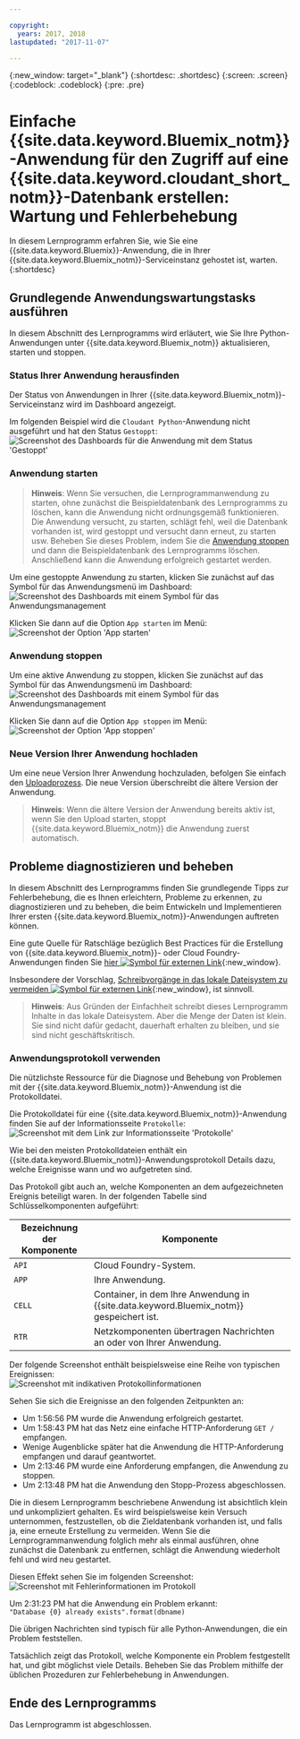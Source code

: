 ```yaml
---

copyright:
  years: 2017, 2018
lastupdated: "2017-11-07"

---
```


{:new_window: target="_blank"}
{:shortdesc: .shortdesc}
{:screen: .screen}
{:codeblock: .codeblock}
{:pre: .pre}

<!-- Acrolinx: 2017-01-11 -->

# Einfache {{site.data.keyword.Bluemix_notm}}-Anwendung für den Zugriff auf eine {{site.data.keyword.cloudant_short_notm}}-Datenbank erstellen: Wartung und Fehlerbehebung

In diesem Lernprogramm erfahren Sie, wie Sie eine
{{site.data.keyword.Bluemix}}-Anwendung, die in Ihrer {{site.data.keyword.Bluemix_notm}}-Serviceinstanz gehostet ist, warten.
{:shortdesc}

<div id="maintenance"></div>

## Grundlegende Anwendungswartungstasks ausführen

In diesem Abschnitt des Lernprogramms wird erläutert, wie Sie Ihre Python-Anwendungen unter {{site.data.keyword.Bluemix_notm}} aktualisieren,
starten und stoppen.

### Status Ihrer Anwendung herausfinden

Der Status von Anwendungen in Ihrer {{site.data.keyword.Bluemix_notm}}-Serviceinstanz wird im Dashboard angezeigt.

Im folgenden Beispiel wird die `Cloudant Python`-Anwendung nicht ausgeführt und hat den Status `Gestoppt`:<br/>
![Screenshot des Dashboards für die Anwendung mit dem Status 'Gestoppt'](images/img0037.png)

### Anwendung starten

>   **Hinweis**: Wenn Sie versuchen, die Lernprogrammanwendung zu starten,
    ohne zunächst die Beispieldatenbank des Lernprogramms zu löschen,
    kann die Anwendung nicht ordnungsgemäß funktionieren.
    Die Anwendung versucht, zu starten, schlägt fehl, weil die Datenbank vorhanden ist,
    wird gestoppt und versucht dann erneut, zu starten usw.
    Beheben Sie dieses Problem, indem Sie die
    [Anwendung stoppen](#stopping-your-application)
    und dann die Beispieldatenbank des Lernprogramms löschen.
    Anschließend kann die Anwendung erfolgreich gestartet werden.

Um eine gestoppte Anwendung zu starten, klicken Sie zunächst auf das Symbol für das Anwendungsmenü im Dashboard:<br/>
![Screenshot des Dashboards mit einem Symbol für das Anwendungsmanagement](images/img0038.png)

Klicken Sie dann auf die Option `App starten` im Menü:<br/>
![Screenshot der Option 'App starten'](images/img0039.png)

### Anwendung stoppen

Um eine aktive Anwendung zu stoppen, klicken Sie zunächst auf das Symbol für das Anwendungsmenü im Dashboard:<br/>
![Screenshot des Dashboards mit einem Symbol für das Anwendungsmanagement](images/img0040.png)

Klicken Sie dann auf die Option `App stoppen` im Menü:<br/>
![Screenshot der Option 'App stoppen'](images/img0041.png)

<div id="troubleshooting"></div>

### Neue Version Ihrer Anwendung hochladen

Um eine neue Version Ihrer Anwendung hochzuladen,
befolgen Sie einfach den [Uploadprozess](create_bmxapp_upload.html).
Die neue Version überschreibt die ältere Version der Anwendung.

>   **Hinweis**: Wenn die ältere Version der Anwendung bereits aktiv ist, wenn Sie den Upload starten,
    stoppt {{site.data.keyword.Bluemix_notm}} die Anwendung zuerst automatisch.

## Probleme diagnostizieren und beheben

In diesem Abschnitt des Lernprogramms finden Sie grundlegende Tipps zur Fehlerbehebung, die
es Ihnen erleichtern, Probleme zu erkennen, zu diagnostizieren und zu beheben, die beim
Entwickeln und Implementieren Ihrer ersten {{site.data.keyword.Bluemix_notm}}-Anwendungen auftreten können.

Eine gute Quelle für Ratschläge bezüglich Best Practices für die Erstellung von {{site.data.keyword.Bluemix_notm}}- oder
Cloud Foundry-Anwendungen finden Sie [hier ![Symbol für externen Link](../images/launch-glyph.svg "Symbol für externen Link")](https://docs.cloudfoundry.org/devguide/deploy-apps/prepare-to-deploy.html){:new_window}.

Insbesondere der Vorschlag,
[Schreibvorgänge in das lokale Dateisystem zu vermeiden ![Symbol für externen Link](../images/launch-glyph.svg "Symbol für externen Link")](https://docs.cloudfoundry.org/devguide/deploy-apps/prepare-to-deploy.html#filesystem){:new_window},
ist sinnvoll.

>   **Hinweis**: Aus Gründen der Einfachheit
    schreibt dieses Lernprogramm Inhalte in das lokale Dateisystem.
    Aber die Menge der Daten ist klein.
    Sie sind nicht dafür gedacht, dauerhaft erhalten zu bleiben,
    und sie sind nicht geschäftskritisch.

### Anwendungsprotokoll verwenden

Die nützlichste Ressource für die Diagnose und Behebung von Problemen mit
der {{site.data.keyword.Bluemix_notm}}-Anwendung ist die Protokolldatei.

Die Protokolldatei für eine {{site.data.keyword.Bluemix_notm}}-Anwendung finden Sie auf der Informationsseite `Protokolle`:<br/>
![Screenshot mit dem Link zur Informationsseite 'Protokolle'](images/img0042.png)

Wie bei den meisten Protokolldateien enthält ein {{site.data.keyword.Bluemix_notm}}-Anwendungsprotokoll Details dazu, welche Ereignisse wann und wo aufgetreten sind.

Das Protokoll gibt auch an, welche Komponenten an dem aufgezeichneten Ereignis beteiligt waren.
In der folgenden Tabelle sind Schlüsselkomponenten aufgeführt:

Bezeichnung der Komponente | Komponente
----------------|----------
`API`           | Cloud Foundry-System.
`APP`           | Ihre Anwendung.
`CELL`          | Container, in dem Ihre Anwendung in {{site.data.keyword.Bluemix_notm}} gespeichert ist.
`RTR`           | Netzkomponenten übertragen Nachrichten an oder von Ihrer Anwendung.

Der folgende Screenshot enthält beispielsweise eine Reihe von typischen Ereignissen:<br/>
![Screenshot mit indikativen Protokollinformationen](images/img0043.png)

Sehen Sie sich die Ereignisse an den folgenden Zeitpunkten an:

-   Um 1:56:56 PM wurde die Anwendung erfolgreich gestartet.
-   Um 1:58:43 PM hat das Netz eine einfache HTTP-Anforderung `GET /` empfangen.
-   Wenige Augenblicke später hat die Anwendung die HTTP-Anforderung empfangen und darauf geantwortet.
-   Um 2:13:46 PM wurde eine Anforderung empfangen, die Anwendung zu stoppen.
-   Um 2:13:48 PM hat die Anwendung den Stopp-Prozess abgeschlossen.

Die in diesem Lernprogramm beschriebene Anwendung ist absichtlich klein und unkompliziert gehalten.
Es wird beispielsweise kein Versuch unternommen, festzustellen, ob die Zieldatenbank vorhanden ist,
und falls ja, eine erneute Erstellung zu vermeiden.
Wenn Sie die Lernprogrammanwendung folglich mehr als einmal ausführen, ohne zunächst die Datenbank zu entfernen,
schlägt die Anwendung wiederholt fehl und wird neu gestartet.

Diesen Effekt sehen Sie im folgenden Screenshot:<br/>
![Screenshot mit Fehlerinformationen im Protokoll](images/img0044.png)

Um 2:31:23 PM hat die Anwendung ein Problem erkannt:<br/>
`"Database {0} already exists".format(dbname)`

Die übrigen Nachrichten sind typisch für alle Python-Anwendungen, die ein Problem feststellen.

Tatsächlich zeigt das Protokoll, welche Komponente ein Problem festgestellt hat,
und gibt möglichst viele Details.
Beheben Sie das Problem mithilfe der üblichen Prozeduren zur Fehlerbehebung in Anwendungen.

## Ende des Lernprogramms

Das Lernprogramm ist abgeschlossen.
